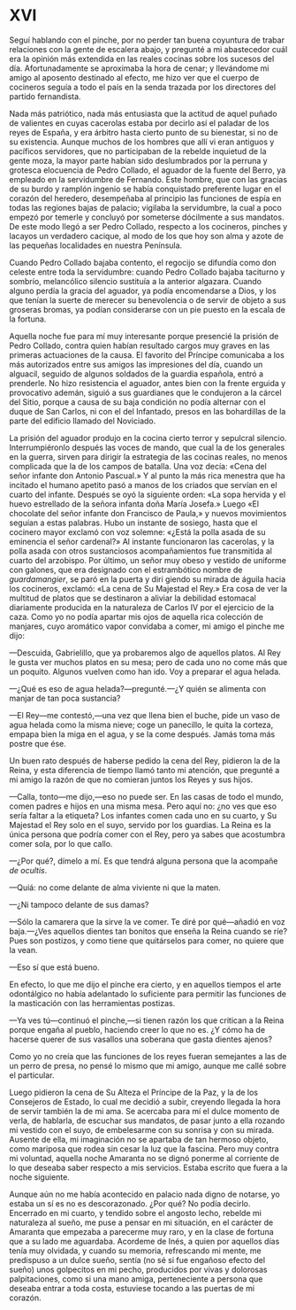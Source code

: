# XVI

Seguí hablando con el pinche, por no perder tan buena coyuntura de trabar
relaciones con la gente de escalera abajo, y pregunté a mi abastecedor cuál era
la opinión más extendida en las reales cocinas sobre los sucesos del día.
Afortunadamente se aproximaba la hora de cenar; y llevándome mi amigo al
aposento destinado al efecto, me hizo ver que el cuerpo de cocineros seguía
a todo el país en la senda trazada por los directores del partido fernandista.

Nada más patriótico, nada más entusiasta que la actitud de aquel puñado de
valientes en cuyas cacerolas estaba por decirlo así el paladar de los reyes de
España, y era árbitro hasta cierto punto de su bienestar, si no de su
existencia. Aunque muchos de los hombres que allí vi eran antiguos y pacíficos
servidores, que no participaban de la rebelde inquietud de la gente moza, la
mayor parte habían sido deslumbrados por la perruna y grotesca elocuencia de
Pedro Collado, el aguador de la fuente del Berro, ya empleado en la servidumbre
de Fernando. Este hombre, que con las gracias de su burdo y ramplón ingenio se
había conquistado preferente lugar en el corazón del heredero, desempeñaba al
principio las funciones de espía en todas las regiones bajas de palacio;
vigilaba la servidumbre, la cual a poco empezó por temerle y concluyó por
someterse dócilmente a sus mandatos. De este modo llegó a ser Pedro Collado,
respecto a los cocineros, pinches y lacayos un verdadero cacique, al modo de
los que hoy son alma y azote de las pequeñas localidades en nuestra Península.

Cuando Pedro Collado bajaba contento, el regocijo se difundía como don celeste
entre toda la servidumbre: cuando Pedro Collado bajaba taciturno y sombrío,
melancólico silencio sustituía a la anterior algazara. Cuando alguno perdía la
gracia del aguador, ya podía encomendarse a Dios, y los que tenían la suerte de
merecer su benevolencia o de servir de objeto a sus groseras bromas, ya podían
considerarse con un pie puesto en la escala de la fortuna.

Aquella noche fue para mí muy interesante porque presencié la prisión de Pedro
Collado, contra quien habían resultado cargos muy graves en las primeras
actuaciones de la causa. El favorito del Príncipe comunicaba a los más
autorizados entre sus amigos las impresiones del día, cuando un alguacil,
seguido de algunos soldados de la guardia española, entró a prenderle. No hizo
resistencia el aguador, antes bien con la frente erguida y provocativo ademán,
siguió a sus guardianes que le condujeron a la cárcel del Sitio, porque a causa
de su baja condición no podía alternar con el duque de San Carlos, ni con el
del Infantado, presos en las bohardillas de la parte del edificio llamado del
Noviciado.

La prisión del aguador produjo en la cocina cierto terror y sepulcral silencio.
Interrumpiéronlo después las voces de mando, que cual la de los generales en la
guerra, sirven para dirigir la estrategia de las cocinas reales, no menos
complicada que la de los campos de batalla. Una voz decía: «Cena del señor
infante don Antonio Pascual.» Y al punto la más rica menestra que ha incitado
el humano apetito pasó a manos de los criados que servían en el cuarto del
infante. Después se oyó la siguiente orden: «La sopa hervida y el huevo
estrellado de la señora infanta doña María Josefa.» Luego «El chocolate del
señor infante don Francisco de Paula,» y nuevos movimientos seguían a estas
palabras. Hubo un instante de sosiego, hasta que el cocinero mayor exclamó con
voz solemne: «¿Está la polla asada de su eminencia el señor cardenal?» Al
instante funcionaron las cacerolas, y la polla asada con otros sustanciosos
acompañamientos fue transmitida al cuarto del arzobispo. Por último, un señor
muy obeso y vestido de uniforme con galones, que era designado con el
estrambótico nombre de *guardamangier*, se paró en la puerta y diri giendo su
mirada de águila hacia los cocineros, exclamó: «La cena de Su Majestad el Rey.»
Era cosa de ver la multitud de platos que se destinaron a aliviar la debilidad
estomacal diariamente producida en la naturaleza de Carlos IV por el ejercicio
de la caza. Como yo no podía apartar mis ojos de aquella rica colección de
manjares, cuyo aromático vapor convidaba a comer, mi amigo el pinche me dijo:

—Descuida, Gabrielillo, que ya probaremos algo de aquellos platos. Al Rey le
gusta ver muchos platos en su mesa; pero de cada uno no come más que un
poquito. Algunos vuelven como han ido. Voy a preparar el agua helada.

—¿Qué es eso de agua helada?—pregunté.—¿Y quién se alimenta con manjar de tan
poca sustancia?

—El Rey—me contestó,—una vez que llena bien el buche, pide un vaso de agua
helada como la misma nieve; coge un panecillo, le quita la corteza, empapa bien
la miga en el agua, y se la come después. Jamás toma más postre que ése.

Un buen rato después de haberse pedido la cena del Rey, pidieron la de la
Reina, y esta diferencia de tiempo llamó tanto mi atención, que pregunté a mi
amigo la razón de que no comieran juntos los Reyes y sus hijos.

—Calla, tonto—me dijo,—eso no puede ser. En las casas de todo el mundo, comen
padres e hijos en una misma mesa. Pero aquí no: ¿no ves que eso sería faltar
a la etiqueta? Los infantes comen cada uno en su cuarto, y Su Majestad el Rey
solo en el suyo, servido por los guardias. La Reina es la única persona que
podría comer con el Rey, pero ya sabes que acostumbra comer sola, por lo que
callo.

—¿Por qué?, dímelo a mí. Es que tendrá alguna persona que la
acompañe *de ocultis*.

—Quiá: no come delante de alma viviente ni que la maten.

—¿Ni tampoco delante de sus damas?

—Sólo la camarera que la sirve la ve comer. Te diré por qué—añadió en voz
baja.—¿Ves aquellos dientes tan bonitos que enseña la Reina cuando se ríe?
Pues son postizos, y como tiene que quitárselos para comer, no quiere que la
vean.

—Eso sí que está bueno.

En efecto, lo que me dijo el pinche era cierto, y en aquellos tiempos el arte
odontálgico no había adelantado lo suficiente para permitir las funciones de la
masticación con las herramientas postizas.

—Ya ves tú—continuó el pinche,—si tienen razón los que critican a la Reina
porque engaña al pueblo, haciendo creer lo que no es. ¿Y cómo ha de hacerse
querer de sus vasallos una soberana que gasta dientes ajenos?

Como yo no creía que las funciones de los reyes fueran semejantes a las de un
perro de presa, no pensé lo mismo que mi amigo, aunque me callé sobre el
particular.

Luego pidieron la cena de Su Alteza el Príncipe de la Paz, y la de los
Consejeros de Estado, lo cual me decidió a subir, creyendo llegada la hora de
servir también la de mi ama. Se acercaba para mí el dulce momento de verla, de
hablarla, de escuchar sus mandatos, de pasar junto a ella rozando mi vestido
con el suyo, de embelesarme con su sonrisa y con su mirada. Ausente de ella, mi
imaginación no se apartaba de tan hermoso objeto, como mariposa que rodea sin
cesar la luz que la fascina. Pero muy contra mi voluntad, aquella noche
Amaranta no se dignó ponerme al corriente de lo que deseaba saber respecto
a mis servicios. Estaba escrito que fuera a la noche siguiente.

Aunque aún no me había acontecido en palacio nada digno de notarse, yo estaba
un sí es no es descorazonado. ¿Por qué? No podía decirlo. Encerrado en mi
cuarto, y tendido sobre el angosto lecho, rebelde mi naturaleza al sueño, me
puse a pensar en mi situación, en el carácter de Amaranta que empezaba
a parecerme muy raro, y en la clase de fortuna que a su lado me aguardaba.
Acordeme de Inés, a quien por aquellos días tenía muy olvidada, y cuando su
memoria, refrescando mi mente, me predispuso a un dulce sueño, sentía (no sé si
fue engañoso efecto del sueño) unos golpecitos en mi pecho, producidos por
vivas y dolorosas palpitaciones, como si una mano amiga, perteneciente
a persona que deseaba entrar a toda costa, estuviese tocando a las puertas de
mi corazón.
